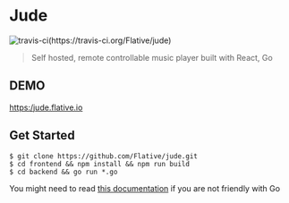 # Jude
![travis-ci(https://travis-ci.org/Flative/jude)](https://travis-ci.org/Flative/jude.svg?branch=master)

> Self hosted, remote controllable music player built with React, Go



## DEMO

[https:/jude.flative.io](https:/jude.flative.io)



## Get Started

```shell
$ git clone https://github.com/Flative/jude.git
$ cd frontend && npm install && npm run build
$ cd backend && go run *.go
```

You might need to read [this documentation](https://github.com/Flative/jude/blob/master/backend/docs/run.md) if you are not friendly with Go



